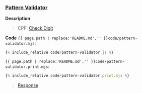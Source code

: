 ### [Pattern Validator](code.zip)

**Description**

> CPF: [Check Digit](http://ghiorzi.org/DVnew.htm)

**Code**
`{{ page.path | replace:'README.md','' }}code/pattern-validator.mjs`:

```js
{% include_relative code/pattern-validator.js %}
```

`{{ page.path | replace:'README.md','' }}code/pattern-validator.print.mjs`:

```js
{% include_relative code/pattern-validator.print.mjs %}
```

> [Response](response/pattern-validator.js)
